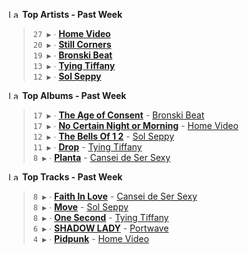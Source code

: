<!--START_LASTFM_ARTISTS:{"period": "7day", "rows": 5}-->
<a href="https://last.fm" target="_blank"><img src="https://user-images.githubusercontent.com/17434202/215290617-e793598d-d7c9-428f-9975-156db1ba89cc.svg" alt="Last.fm Logo" width="18" height="13"/></a> **Top Artists - Past Week**

> `27 ▶️` ∙ **[Home Video](https://www.last.fm/music/Home+Video)**<br/>
> `20 ▶️` ∙ **[Still Corners](https://www.last.fm/music/Still+Corners)**<br/>
> `19 ▶️` ∙ **[Bronski Beat](https://www.last.fm/music/Bronski+Beat)**<br/>
> `13 ▶️` ∙ **[Tying Tiffany](https://www.last.fm/music/Tying+Tiffany)**<br/>
> `12 ▶️` ∙ **[Sol Seppy](https://www.last.fm/music/Sol+Seppy)**<br/>
<!--END_LASTFM_ARTISTS-->

<!--START_LASTFM_ALBUMS:{"period": "7day", "rows": 5}-->
<a href="https://last.fm" target="_blank"><img src="https://user-images.githubusercontent.com/17434202/215290617-e793598d-d7c9-428f-9975-156db1ba89cc.svg" alt="Last.fm Logo" width="18" height="13"/></a> **Top Albums - Past Week**

> `17 ▶️` ∙ **[The Age of Consent](https://www.last.fm/music/Bronski+Beat/The+Age+of+Consent)** - [Bronski Beat](https://www.last.fm/music/Bronski+Beat)<br/>
> `17 ▶️` ∙ **[No Certain Night or Morning](https://www.last.fm/music/Home+Video/No+Certain+Night+or+Morning)** - [Home Video](https://www.last.fm/music/Home+Video)<br/>
> `12 ▶️` ∙ **[The Bells Of 1 2](https://www.last.fm/music/Sol+Seppy/The+Bells+Of+1+2)** - [Sol Seppy](https://www.last.fm/music/Sol+Seppy)<br/>
> `11 ▶️` ∙ **[Drop](https://www.last.fm/music/Tying+Tiffany/Drop)** - [Tying Tiffany](https://www.last.fm/music/Tying+Tiffany)<br/>
> `8 ▶️` ∙ **[Planta](https://www.last.fm/music/Cansei+de+Ser+Sexy/Planta)** - [Cansei de Ser Sexy](https://www.last.fm/music/Cansei+de+Ser+Sexy)<br/>
<!--END_LASTFM_ALBUMS-->

<!--START_LASTFM_TRACKS:{"period": "7day", "rows": 5}-->
<a href="https://last.fm" target="_blank"><img src="https://user-images.githubusercontent.com/17434202/215290617-e793598d-d7c9-428f-9975-156db1ba89cc.svg" alt="Last.fm Logo" width="18" height="13"/></a> **Top Tracks - Past Week**

> `8 ▶️` ∙ **[Faith In Love](https://www.last.fm/music/Cansei+de+Ser+Sexy/_/Faith+In+Love)** - [Cansei de Ser Sexy](https://www.last.fm/music/Cansei+de+Ser+Sexy)<br/>
> `8 ▶️` ∙ **[Move](https://www.last.fm/music/Sol+Seppy/_/Move)** - [Sol Seppy](https://www.last.fm/music/Sol+Seppy)<br/>
> `8 ▶️` ∙ **[One Second](https://www.last.fm/music/Tying+Tiffany/_/One+Second)** - [Tying Tiffany](https://www.last.fm/music/Tying+Tiffany)<br/>
> `6 ▶️` ∙ **[SHADOW LADY](https://www.last.fm/music/Portwave/_/SHADOW+LADY)** - [Portwave](https://www.last.fm/music/Portwave)<br/>
> `4 ▶️` ∙ **[Pidpunk](https://www.last.fm/music/Home+Video/_/Pidpunk)** - [Home Video](https://www.last.fm/music/Home+Video)<br/>
<!--END_LASTFM_TRACKS-->